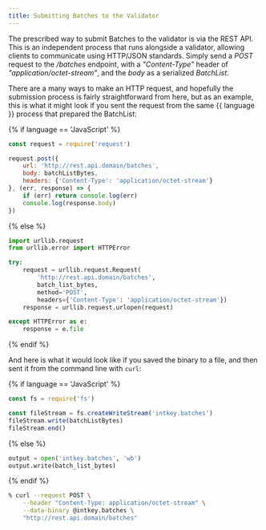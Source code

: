 ```yaml
---
title: Submitting Batches to the Validator
---
```


The prescribed way to submit Batches to the validator is via the REST
API. This is an independent process that runs alongside a validator,
allowing clients to communicate using HTTP/JSON standards. Simply send a
*POST* request to the */batches* endpoint, with a *\"Content-Type\"*
header of *\"application/octet-stream\"*, and the *body* as a serialized
*BatchList*.

There are a many ways to make an HTTP request, and hopefully the
submission process is fairly straightforward from here, but as an
example, this is what it might look if you sent the request from the
same {{ language }} process that prepared the BatchList:

{% if language == \'JavaScript\' %}

``` javascript
const request = require('request')

request.post({
    url: 'http://rest.api.domain/batches',
    body: batchListBytes,
    headers: {'Content-Type': 'application/octet-stream'}
}, (err, response) => {
    if (err) return console.log(err)
    console.log(response.body)
})
```

{% else %}

``` python
import urllib.request
from urllib.error import HTTPError

try:
    request = urllib.request.Request(
        'http://rest.api.domain/batches',
        batch_list_bytes,
        method='POST',
        headers={'Content-Type': 'application/octet-stream'})
    response = urllib.request.urlopen(request)

except HTTPError as e:
    response = e.file
```

{% endif %}

And here is what it would look like if you saved the binary to a file,
and then sent it from the command line with `curl`:

{% if language == \'JavaScript\' %}

``` javascript
const fs = require('fs')

const fileStream = fs.createWriteStream('intkey.batches')
fileStream.write(batchListBytes)
fileStream.end()
```

{% else %}

``` python
output = open('intkey.batches', 'wb')
output.write(batch_list_bytes)
```

{% endif %}

``` bash
% curl --request POST \
    --header "Content-Type: application/octet-stream" \
    --data-binary @intkey.batches \
    "http://rest.api.domain/batches"
```
